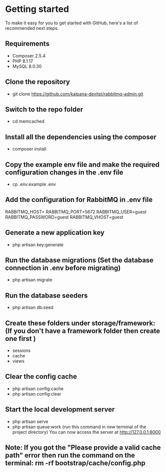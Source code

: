# Getting started
To make it easy for you to get started with GitHub, here's a list of recommended next steps.

## Requirements

- Composer 2.5.4
- PHP 8.1.17
- MySQL 8.0.30

## Clone the repository
- git clone https://github.com/kalpana-devitpl/rabbitmq-admin.git

## Switch to the repo folder
- cd memcached

## Install all the dependencies using the composer
- composer install

## Copy the example env file and make the required configuration changes in the .env file
- cp .env.example .env

## Add the configuration for RabbitMQ in .env file
  RABBITMQ_HOST=
  RABBITMQ_PORT=5672
  RABBITMQ_USER=guest
  RABBITMQ_PASSWORD=guest
  RABBITMQ_VHOST=guest

## Generate a new application key
- php artisan key:generate

## Run the database migrations (Set the database connection in .env before migrating)
 - php artisan migrate
   
## Run the database seeders
 - php artisan db:seed
   
## Create these folders under storage/framework: (If you don't have a framework folder then create one first )
 - sessions
 - cache
 - views
   
## Clear the config cache
 - php artisan config:cache
 - php artisan config:clear
   
## Start the local development server
- php artisan serve
- php artisan queue:work (run this command in new terminal of the project directory)
You can now access the server at http://127.0.0.1:8000 

## Note: If you got the "Please provide a valid cache path" error then run the command on the terminal: rm -rf bootstrap/cache/config.php

